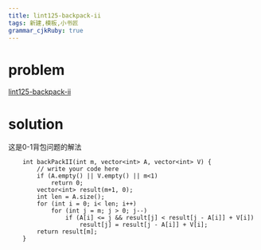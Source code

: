 ```yaml
---
title: lint125-backpack-ii
tags: 新建,模板,小书匠
grammar_cjkRuby: true
---
```



# problem
[lint125-backpack-ii](http://www.lintcode.com/en/problem/backpack-ii/)
# solution
这是0-1背包问题的解法
```
    int backPackII(int m, vector<int> A, vector<int> V) {
        // write your code here
        if (A.empty() || V.empty() || m<1)
            return 0;
        vector<int> result(m+1, 0);
        int len = A.size();
        for (int i = 0; i< len; i++)
            for (int j = m; j > 0; j--)
                if (A[i] <= j && result[j] < result[j - A[i]] + V[i])
                    result[j] = result[j - A[i]] + V[i];
        return result[m];
    }
```